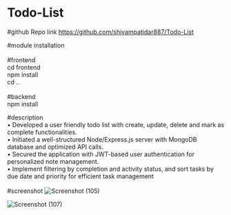 # Todo-List
#github Repo link
https://github.com/shivampatidar887/Todo-List  

#module installation <br>
<br>
#frontend <br>
cd frontend <br>
npm install <br>
cd ..  <br> <br>
#backend<br>
npm install<br>

#description <br>
• Developed a user friendly todo list with create, update, delete and mark as complete functionalities.<br>
• Initiated a well-structured Node/Express.js server with MongoDB database and optimized API calls.<br>
• Secured the application with JWT-based user authentication for personalized note management.<br>
• Implement filtering by completion and activity status, and sort tasks by due date and priority for efficient task management<br>
<br>
#screenshot 
![Screenshot (105)](https://github.com/shivampatidar887/Todo-List/assets/110610536/806d8e92-6877-49a5-bffc-c5a1fa5e1f25)

![Screenshot (107)](https://github.com/shivampatidar887/Todo-List/assets/110610536/b39a2a35-185e-4c3e-9103-9057df00ebae)
